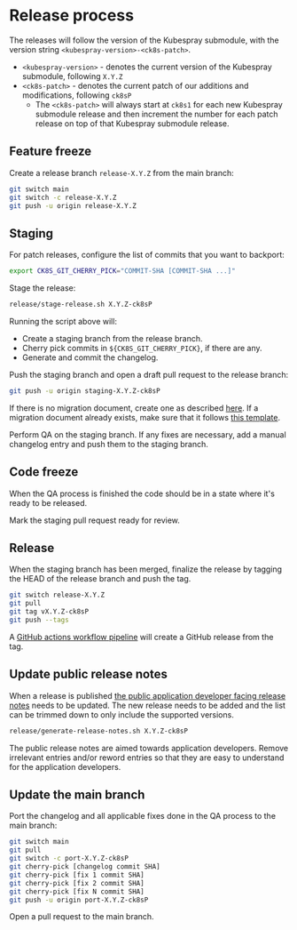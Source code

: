 # Release process

The releases will follow the version of the Kubespray submodule, with the version string `<kubespray-version>-<ck8s-patch>`.

- `<kubespray-version>` - denotes the current version of the Kubespray submodule, following `X.Y.Z`
- `<ck8s-patch>` - denotes the current patch of our additions and modifications, following `ck8sP`
  - The `<ck8s-patch>` will always start at `ck8s1` for each new Kubespray submodule release and then increment the number for each patch release on top of that Kubespray submodule release.

## Feature freeze

Create a release branch `release-X.Y.Z` from the main branch:

```bash
git switch main
git switch -c release-X.Y.Z
git push -u origin release-X.Y.Z
```

## Staging

For patch releases, configure the list of commits that you want to backport:

```bash
export CK8S_GIT_CHERRY_PICK="COMMIT-SHA [COMMIT-SHA ...]"
```

Stage the release:

```bash
release/stage-release.sh X.Y.Z-ck8sP
```

Running the script above will:

- Create a staging branch from the release branch.
- Cherry pick commits in `${CK8S_GIT_CHERRY_PICK}`, if there are any.
- Generate and commit the changelog.

Push the staging branch and open a draft pull request to the release branch:

```bash
git push -u origin staging-X.Y.Z-ck8sP
```

If there is no migration document, create one as described [here](../migration/README.md).
If a migration document already exists, make sure that it follows [this template](../migration/template/README.md).

Perform QA on the staging branch.
If any fixes are necessary, add a manual changelog entry and push them to the staging branch.

## Code freeze

When the QA process is finished the code should be in a state where it's ready to be released.

Mark the staging pull request ready for review.

## Release

When the staging branch has been merged, finalize the release by tagging the HEAD of the release branch and push the tag.

```bash
git switch release-X.Y.Z
git pull
git tag vX.Y.Z-ck8sP
git push --tags
```

A [GitHub actions workflow pipeline](/.github/workflows/release.yml) will create a GitHub release from the tag.

## Update public release notes

When a release is published [the public application developer facing release notes](https://github.com/elastisys/compliantkubernetes/blob/main/docs/release-notes/kubespray.md) needs to be updated.
The new release needs to be added and the list can be trimmed down to only include the supported versions.

```bash
release/generate-release-notes.sh X.Y.Z-ck8sP
```

The public release notes are aimed towards application developers.
Remove irrelevant entries and/or reword entries so that they are easy to understand for the application developers.

## Update the main branch

Port the changelog and all applicable fixes done in the QA process to the main branch:

```bash
git switch main
git pull
git switch -c port-X.Y.Z-ck8sP
git cherry-pick [changelog commit SHA]
git cherry-pick [fix 1 commit SHA]
git cherry-pick [fix 2 commit SHA]
git cherry-pick [fix N commit SHA]
git push -u origin port-X.Y.Z-ck8sP
```

Open a pull request to the main branch.
